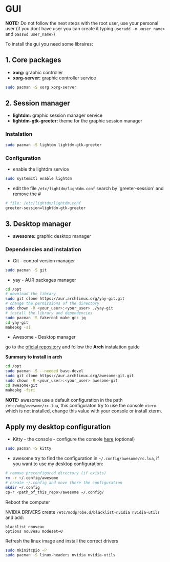 # GUI

**NOTE:** Do not follow the next steps with the root user, use your personal user (if you dont have user you can create it typing `useradd -m <user_name>` and `passwd user_name>`)

To install the gui you need some libraires:
## 1. Core packages
* **xorg:** graphic controller
* **xorg-server:** graphic controller service

```bash
sudo pacman -S xorg xorg-server
```
## 2. Session manager
* **lightdm:** graphic session manager service
* **lightdm-gtk-greeter:** theme for the graphic session manager

### Instalation
```bash
sudo pacman -S lightdm lightdm-gtk-greeter
```
### Configuration
* enable the lightdm service
```bash
sudo systemctl enable lightdm
```
* edit the file `/etc/lightdm/lightdm.conf` search by 'greeter-session' and remove the # 
```bash
# file: /etc/lightdm/lightdm.conf
greeter-session=lightdm-gtk-greeter
```


## 3. Desktop manager
* **awesome:** graphic desktop manager

### Dependencies and instalation

* Git - control version manager
```bash
sudo pacman -S git
```
* yay - AUR packages manager
```bash
cd /opt
# download the library
sudo git clone https://aur.archlinux.org/yay-git.git
# change the permissions of the directory
sudo chown -R <your_user>:<your_user> ./yay-git
# install the library and dependencies
sudo pacman -S fakeroot make gcc jq
cd yay-git
makepkg -si
```
* Awesome - Desktop manager

go to the [oficial repository](https://github.com/awesomeWM/awesome) and follow the **Arch** instalation guide

**Summary to install in arch**
```bash
cd /opt
sudo pacman -S --needed base-devel
sudo git clone https://aur.archlinux.org/awesome-git.git
sudo chown -R <your_user>:<your_user> awesome-git 
cd awesome-git
makepkg -fsri
```

**NOTE:** awesome use a default configuration in the path `/etc/xdg/awesome/rc.lua`, this configuraton try to use the console `xterm` which is not installed, change this value with your console or install xterm.


## Apply my desktop configuration

* Kitty - the console - configure the console [here](./Console.md) (optional)
```bash
sudo pacman -S kitty
```
* awesome try to find the configuration in `~/.config/awesome/rc.lua`, if you want to use my desktop configuration:
```bash
# remove preconfigured directory (if exists)
rm -r ~/.config/awesome
# create ~/.config and move there the configuration 
mkdir ~/.config
cp-r <path_of_this_repo>/awesome ~/.config/
```
Reboot the computer

NVIDIA DRIVERS
create `/etc/modprobe.d/blacklist-nvidia nvidia-utils` and add:
```
blacklist nouveau
options nouveau modeset=0
```

Refresh the linux image and install the correct drivers
```bash
sudo mkinitcpio -P
sudo pacman -S linux-headers nvidia nvidia-utils
```
